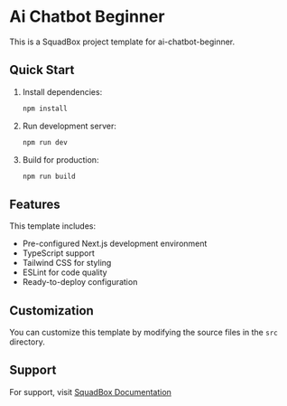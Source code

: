 # Ai Chatbot Beginner

This is a SquadBox project template for ai-chatbot-beginner.

## Quick Start

1. Install dependencies:
   ```bash
   npm install
   ```

2. Run development server:
   ```bash
   npm run dev
   ```

3. Build for production:
   ```bash
   npm run build
   ```

## Features

This template includes:
- Pre-configured Next.js development environment
- TypeScript support
- Tailwind CSS for styling
- ESLint for code quality
- Ready-to-deploy configuration

## Customization

You can customize this template by modifying the source files in the `src` directory.

## Support

For support, visit [SquadBox Documentation](https://docs.squadbox.uk)
